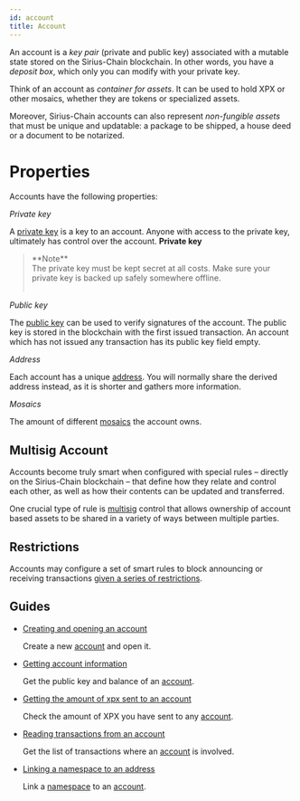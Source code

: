 ```yaml
---
id: account
title: Account
---
```


An account is a *key pair* (private and public key) associated with a mutable state stored on the Sirius-Chain blockchain. In other words, you have a *deposit box*, which only you can modify with your private key.

Think of an account as *container for assets*. It can be used to hold XPX or other mosaics, whether they are tokens or specialized assets.

Moreover, Sirius-Chain accounts can also represent *non-fungible assets* that must be unique and updatable: a package to be shipped, a house deed or a document to be notarized.

# Properties

Accounts have the following properties:

*Private key*

A [private key](../protocol/cryptography.md#private-and-public-key) is a key to an account. Anyone with access to the private key, ultimately has control over the account. **Private key** <br>

>  <div class="info">
> **Note** <br>
>    The private key must be kept secret at all costs. Make sure your private key is backed up safely somewhere offline.
> </div><br>

*Public key*

The [public key](../protocol/cryptography.md#private-and-public-key) can be used to verify signatures of the account. The public key is stored in the blockchain with the first issued transaction. An account which has not issued any transaction has its public key field empty.

*Address*

Each account has a unique [address](../protocol/cryptography.md#address). You will normally share the derived address instead, as it is shorter and gathers more information.

*Mosaics*

The amount of different [mosaics](./mosaic.md) the account owns.

## Multisig Account

Accounts become truly smart when configured with special rules – directly on the Sirius-Chain blockchain – that define how they relate and control each other, as well as how their contents can be updated and transferred.

One crucial type of rule is [multisig](./multisig-account.md) control that allows ownership of account based assets to be shared in a variety of ways between multiple parties.

## Restrictions
Accounts may configure a set of smart rules to block announcing or receiving transactions [given a series of restrictions](./account-restriction.md).

## Guides

- [Creating and opening an account](../guides/account/creating-and-opening-an-account.md)

    Create a new [account](./account.md) and open it.

- [Getting account information](../guides/account/getting-account-information.md)

    Get the public key and balance of an [account](./account.md).

- [Getting the amount of xpx sent to an account](../guides/account/getting-the-amount-of-xpx-sent-to-an-account.md)

    Check the amount of XPX you have sent to any [account](./account.md).

- [Reading transactions from an account](../guides/account/reading-transactions-from-an-account.md)

    Get the list of transactions where an [account](./account.md) is involved.

- [Linking a namespace to an address](../guides/namespace/linking-a-namespace-to-account.md)

    Link a [namespace](./namespace.md) to an [account](./account.md).


